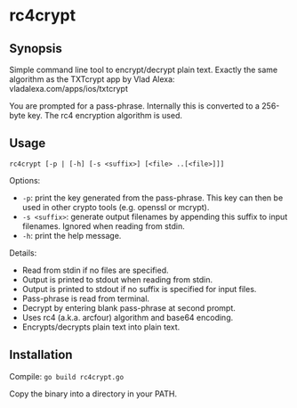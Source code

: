 # rc4crypt

## Synopsis

Simple command line tool to encrypt/decrypt plain text. Exactly the same algorithm as the TXTcrypt app by Vlad Alexa: vladalexa.com/apps/ios/txtcrypt

You are prompted for a pass-phrase. Internally this is converted to a 256-byte key. The rc4 encryption algorithm is used.

## Usage

`rc4crypt [-p | [-h] [-s <suffix>] [<file> ..[<file>]]]`

Options:

* `-p`: print the key generated from the pass-phrase. This key can then be used in other crypto tools (e.g. openssl or mcrypt).
* `-s <suffix>`: generate output filenames by appending this suffix to input filenames.  Ignored when reading from stdin.
* `-h`: print the help message.

Details:

* Read from stdin if no files are specified.
* Output is printed to stdout when reading from stdin.
* Output is printed to stdout if no suffix is specified for input files.
* Pass-phrase is read from terminal.
* Decrypt by entering blank pass-phrase at second prompt.
* Uses rc4 (a.k.a. arcfour) algorithm and base64 encoding.
* Encrypts/decrypts plain text into plain text.

## Installation

Compile:
`go build rc4crypt.go`

Copy the binary into a directory in your PATH.
